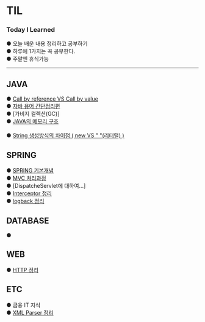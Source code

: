 <h1> TIL
  <h3>Today I Learned </h3>
● 오늘 배운 내용 정리하고 공부하기 <br>
● 하루에 1가지는 꼭 공부한다.<br>
● 주말엔 휴식가능<br>

----------------------------------------------------------------------------------

## JAVA
● [Call by reference VS Call by value](https://github.com/JeonDoHyun/TIL/blob/main/JAVA/Callby.md)<BR>
● [자바 용어 간단정리편](https://github.com/JeonDoHyun/TIL/blob/main/JAVA/JAVA%20%EC%9A%A9%EC%96%B4%20%EB%B0%8F%20%EA%B0%9C%EB%85%90%20%EA%B0%84%EB%8B%A8%EC%A0%95%EB%A6%AC.md)<BR>
●  [가비지 컬렉션(GC)] <BR>
●  [JAVA의 메모리 구조 ](https://github.com/JeonDoHyun/TIL/blob/main/JAVA/JAVA%EC%9D%98%20%EB%A9%94%EB%AA%A8%EB%A6%AC%EA%B5%AC%EC%A1%B0.md) <BR>  
● [String 생성방식의 차이점 ( new VS " "(리터럴) )](https://github.com/JeonDoHyun/TIL/blob/main/JAVA/String%20%EC%83%9D%EC%84%B1%20%EB%B0%A9%EC%8B%9D%EC%9D%98%20%EC%B0%A8%EC%9D%B4%EC%A0%90.md)  <BR>
## SPRING
● [SPRING 기본개념](https://github.com/JeonDoHyun/TIL/blob/main/Spring/SPRING%20%EA%B0%9C%EB%85%90%EC%A0%95%EB%A6%AC.md)<br>
● [MVC 처리과정](https://github.com/JeonDoHyun/TIL/blob/main/Spring/MVC%20%EC%B2%98%EB%A6%AC%EA%B3%BC%EC%A0%95.md) <BR>
● [DispatcheServlet에 대하여...] <BR>
● [Interceptor 정리](https://github.com/JeonDoHyun/TIL/blob/main/Spring/%EC%9D%B8%ED%84%B0%EC%85%89%ED%84%B0%20%EC%A0%95%EB%A6%AC.md) <BR> 
● [logback 정리](https://github.com/JeonDoHyun/TIL/blob/main/Spring/logBack%20%EC%A0%95%EB%A6%AC.md)  <BR>   
## DATABASE
● 
## WEB 
● [HTTP 정리](https://github.com/JeonDoHyun/TIL/blob/main/WEB/HTTP%20%EC%A0%95%EB%A6%AC.md)<br>
## ETC
● 금융 IT 지식<br>
● [XML Parser 정리](https://github.com/JeonDoHyun/TIL/blob/main/WEB/HTTP%20%EC%A0%95%EB%A6%AC.md)<br>
